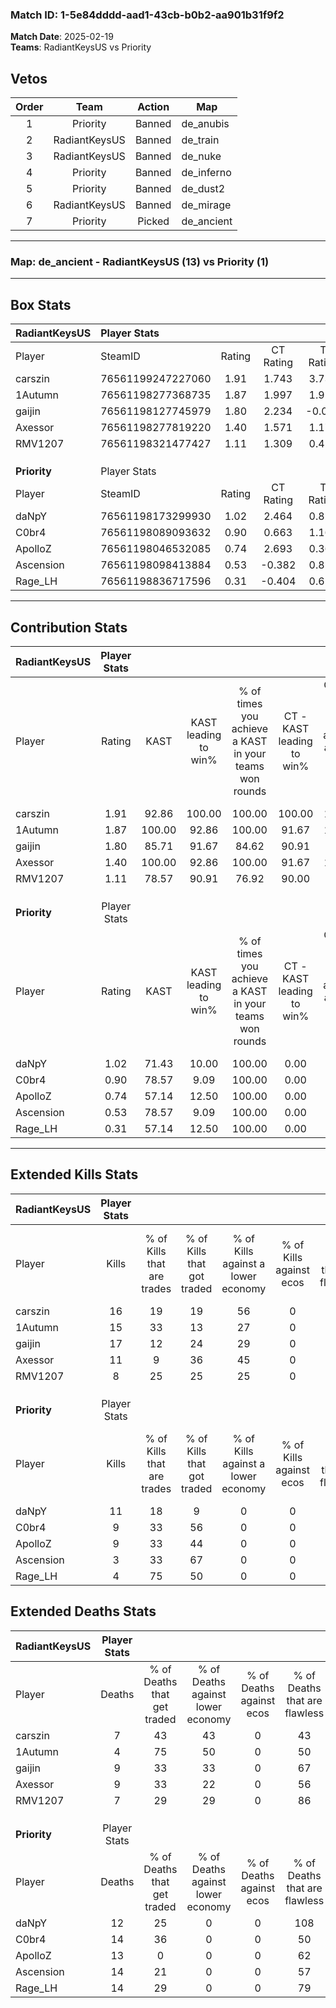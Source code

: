 ### Match ID: 1-5e84dddd-aad1-43cb-b0b2-aa901b31f9f2  
**Match Date**: 2025-02-19  
**Teams**: RadiantKeysUS vs Priority  

## Vetos  

| Order | Team | Action | Map |
| :---: | :--: | :----: | --- |
| 1 | Priority | Banned | de_anubis |
| 2 | RadiantKeysUS | Banned | de_train |
| 3 | RadiantKeysUS | Banned | de_nuke |
| 4 | Priority | Banned | de_inferno |
| 5 | Priority | Banned | de_dust2 |
| 6 | RadiantKeysUS | Banned | de_mirage |
| 7 | Priority | Picked | de_ancient |

---  

### **Map**: de_ancient - RadiantKeysUS (13) vs Priority (1)  
---  

## Box Stats  

| **RadiantKeysUS** | Player Stats      |        |           |          |        |       |       |         |        |      |     |
| :- | :- | :-: | :-: | :-: | :-: | :-: | :-: | :-: | :-: | :-: | :-: |
| Player            | SteamID           | Rating | CT Rating | T Rating |  KAST  |  ADR  | Kills | Assists | Deaths | K/D  | HS% |
| carszin           | 76561199247227060 |  1.91  |   1.743   |  3.739   | 92.86  | 128.3 |  16   |    6    |   7    | 2.29 | 50  |
| 1Autumn           | 76561198277368735 |  1.87  |   1.997   |  1.916   | 100.00 | 93.5  |  15   |    1    |   4    | 3.75 | 46  |
| gaijin            | 76561198127745979 |  1.80  |   2.234   |  -0.007  | 85.71  | 117.7 |  17   |    4    |   9    | 1.89 | 41  |
| Axessor           | 76561198277819220 |  1.40  |   1.571   |  1.170   | 100.00 | 76.1  |  11   |    4    |   9    | 1.22 | 63  |
| RMV1207           | 76561198321477427 |  1.11  |   1.309   |  0.410   | 78.57  | 66.4  |   8   |    5    |   7    | 1.14 | 12  |
|                   |                   |        |           |          |        |       |       |         |        |      |     |
|                   |                   |        |           |          |        |       |       |         |        |      |     |
|                   |                   |        |           |          |        |       |       |         |        |      |     |
| **Priority**      | Player Stats      |        |           |          |        |       |       |         |        |      |     |
| Player            | SteamID           | Rating | CT Rating | T Rating |  KAST  |  ADR  | Kills | Assists | Deaths | K/D  | HS% |
| daNpY             | 76561198173299930 |  1.02  |   2.464   |  0.824   | 71.43  | 65.8  |  11   |    0    |   12   | 0.92 | 81  |
| C0br4             | 76561198089093632 |  0.90  |   0.663   |  1.167   | 78.57  | 72.6  |   9   |    2    |   14   | 0.64 | 55  |
| ApolloZ           | 76561198046532085 |  0.74  |   2.693   |  0.368   | 57.14  | 55.4  |   9   |    3    |   13   | 0.69 | 55  |
| Ascension         | 76561198098413884 |  0.53  |  -0.382   |  0.811   | 78.57  | 56.9  |   3   |    8    |   14   | 0.21 |  0  |
| Rage_LH           | 76561198836717596 |  0.31  |  -0.404   |  0.610   | 57.14  | 35.3  |   4   |    1    |   14   | 0.29 | 75  |
---  

## Contribution Stats  

| **RadiantKeysUS** | Player Stats |        |                      |                                                        |                           |                                                             |                          |                                                            |
| :- | :-: | :-: | :-: | :-: | :-: | :-: | :-: | :-: |
| Player            |    Rating    |  KAST  | KAST leading to win% | % of times you achieve a KAST in your teams won rounds | CT - KAST leading to win% | CT - % of times you achieve a KAST in your teams won rounds | T - KAST leading to win% | T - % of times you achieve a KAST in your teams won rounds |
| carszin           |     1.91     | 92.86  |        100.00        |                         100.00                         |          100.00           |                           100.00                            |          100.00          |                           100.00                           |
| 1Autumn           |     1.87     | 100.00 |        92.86         |                         100.00                         |           91.67           |                           100.00                            |          100.00          |                           100.00                           |
| gaijin            |     1.80     | 85.71  |        91.67         |                         84.62                          |           90.91           |                            90.91                            |          100.00          |                           50.00                            |
| Axessor           |     1.40     | 100.00 |        92.86         |                         100.00                         |           91.67           |                           100.00                            |          100.00          |                           100.00                           |
| RMV1207           |     1.11     | 78.57  |        90.91         |                         76.92                          |           90.00           |                            81.82                            |          100.00          |                           50.00                            |
|                   |              |        |                      |                                                        |                           |                                                             |                          |                                                            |
|                   |              |        |                      |                                                        |                           |                                                             |                          |                                                            |
|                   |              |        |                      |                                                        |                           |                                                             |                          |                                                            |
| **Priority**      | Player Stats |        |                      |                                                        |                           |                                                             |                          |                                                            |
| Player            |    Rating    |  KAST  | KAST leading to win% | % of times you achieve a KAST in your teams won rounds | CT - KAST leading to win% | CT - % of times you achieve a KAST in your teams won rounds | T - KAST leading to win% | T - % of times you achieve a KAST in your teams won rounds |
| daNpY             |     1.02     | 71.43  |        10.00         |                         100.00                         |           0.00            |                            0.00                             |          12.50           |                           100.00                           |
| C0br4             |     0.90     | 78.57  |         9.09         |                         100.00                         |           0.00            |                            0.00                             |          11.11           |                           100.00                           |
| ApolloZ           |     0.74     | 57.14  |        12.50         |                         100.00                         |           0.00            |                            0.00                             |          16.67           |                           100.00                           |
| Ascension         |     0.53     | 78.57  |         9.09         |                         100.00                         |           0.00            |                            0.00                             |           9.09           |                           100.00                           |
| Rage_LH           |     0.31     | 57.14  |        12.50         |                         100.00                         |           0.00            |                            0.00                             |          12.50           |                           100.00                           |
---  

## Extended Kills Stats  

| **RadiantKeysUS** | Player Stats |                            |                            |                                    |                         |                              |                                 |                                       |                    |           |
| :- | :-: | :-: | :-: | :-: | :-: | :-: | :-: | :-: | :-: | :-: |
| Player            |    Kills     | % of Kills that are trades | % of Kills that got traded | % of Kills against a lower economy | % of Kills against ecos | % of Kills that are flawless | % of Kills that are close duels | % of Kills that are assisted by flash | Pistol Round Kills | AWP Kills |
| carszin           |      16      |             19             |             19             |                 56                 |            0            |              56              |                6                |                   0                   |         1          |     0     |
| 1Autumn           |      15      |             33             |             13             |                 27                 |            0            |              73              |                0                |                   0                   |         4          |     6     |
| gaijin            |      17      |             12             |             24             |                 29                 |            0            |              65              |                6                |                   6                   |         2          |     0     |
| Axessor           |      11      |             9              |             36             |                 45                 |            0            |              73              |                9                |                   0                   |         1          |     0     |
| RMV1207           |      8       |             25             |             25             |                 25                 |            0            |              63              |               13                |                   0                   |         1          |     0     |
|                   |              |                            |                            |                                    |                         |                              |                                 |                                       |                    |           |
|                   |              |                            |                            |                                    |                         |                              |                                 |                                       |                    |           |
|                   |              |                            |                            |                                    |                         |                              |                                 |                                       |                    |           |
| **Priority**      | Player Stats |                            |                            |                                    |                         |                              |                                 |                                       |                    |           |
| Player            |    Kills     | % of Kills that are trades | % of Kills that got traded | % of Kills against a lower economy | % of Kills against ecos | % of Kills that are flawless | % of Kills that are close duels | % of Kills that are assisted by flash | Pistol Round Kills | AWP Kills |
| daNpY             |      11      |             18             |             9              |                 0                  |            0            |              55              |                0                |                   0                   |         3          |     0     |
| C0br4             |      9       |             33             |             56             |                 0                  |            0            |              56              |               22                |                   0                   |         1          |     0     |
| ApolloZ           |      9       |             33             |             44             |                 0                  |            0            |              67              |               11                |                   0                   |         2          |     0     |
| Ascension         |      3       |             33             |             67             |                 0                  |            0            |              67              |               33                |                   0                   |         0          |     0     |
| Rage_LH           |      4       |             75             |             50             |                 0                  |            0            |              50              |                0                |                   0                   |         2          |     0     |
## Extended Deaths Stats  

| **RadiantKeysUS** | Player Stats |                             |                                   |                          |                               |                            |                           |               |
| :- | :-: | :-: | :-: | :-: | :-: | :-: | :-: | :-: |
| Player            |    Deaths    | % of Deaths that get traded | % of Deaths against lower economy | % of Deaths against ecos | % of Deaths that are flawless | % of Deaths that are close | % of Deaths while blinded | Deaths to AWP |
| carszin           |      7       |             43              |                43                 |            0             |              43               |             14             |             0             |       0       |
| 1Autumn           |      4       |             75              |                50                 |            0             |              50               |             0              |             0             |       0       |
| gaijin            |      9       |             33              |                33                 |            0             |              67               |             22             |             0             |       0       |
| Axessor           |      9       |             33              |                22                 |            0             |              56               |             11             |             0             |       0       |
| RMV1207           |      7       |             29              |                29                 |            0             |              86               |             0              |             0             |       0       |
|                   |              |                             |                                   |                          |                               |                            |                           |               |
|                   |              |                             |                                   |                          |                               |                            |                           |               |
|                   |              |                             |                                   |                          |                               |                            |                           |               |
| **Priority**      | Player Stats |                             |                                   |                          |                               |                            |                           |               |
| Player            |    Deaths    | % of Deaths that get traded | % of Deaths against lower economy | % of Deaths against ecos | % of Deaths that are flawless | % of Deaths that are close | % of Deaths while blinded | Deaths to AWP |
| daNpY             |      12      |             25              |                 0                 |            0             |              108              |             0              |             0             |       1       |
| C0br4             |      14      |             36              |                 0                 |            0             |              50               |             0              |             0             |       2       |
| ApolloZ           |      13      |              0              |                 0                 |            0             |              62               |             0              |             0             |       1       |
| Ascension         |      14      |             21              |                 0                 |            0             |              57               |             21             |             7             |       0       |
| Rage_LH           |      14      |             29              |                 0                 |            0             |              79               |             7              |             0             |       2       |
